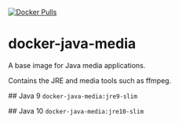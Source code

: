 [![Docker Pulls](https://img.shields.io/docker/pulls/elderbyte/docker-java-media.svg)](https://hub.docker.com/r/elderbyte/docker-java-media/)

# docker-java-media

A base image for Java media applications.

Contains the JRE and media tools such as ffmpeg.


## Java 9
`docker-java-media:jre9-slim`

## Java 10
`docker-java-media:jre10-slim`




